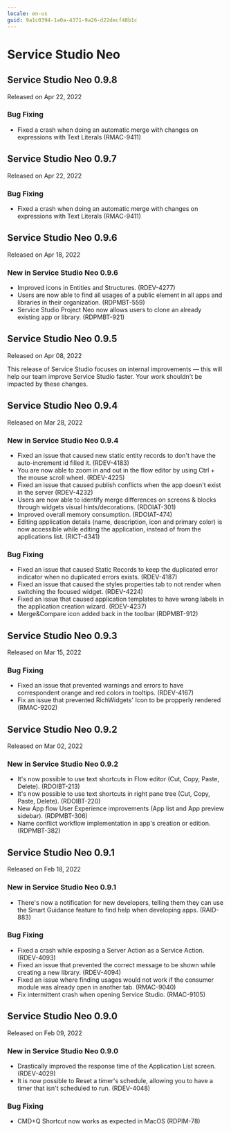```yaml
---
locale: en-us
guid: 9a1c0394-1a0a-4371-9a26-d22decf48b1c
---
```


<h1>Service Studio Neo</h1>
<h2 id="Service_Studio_Neo_0.9.8">Service Studio Neo 0.9.8</h2>
<div class="info"><p>Released on Apr 22, 2022</p></div>
<h3 id="Bug_Fixing_0">Bug Fixing</h3>
<ul>
<li>Fixed a crash when doing an automatic merge with changes on expressions with Text Literals (RMAC-9411)</li>
</ul>

<h2 id="Service_Studio_Neo_0.9.7">Service Studio Neo 0.9.7</h2>
<div class="info"><p>Released on Apr 22, 2022</p></div>
<h3 id="Bug_Fixing_1">Bug Fixing</h3>
<ul>
<li>Fixed a crash when doing an automatic merge with changes on expressions with Text Literals (RMAC-9411)</li>
</ul>

<h2 id="Service_Studio_Neo_0.9.6">Service Studio Neo 0.9.6</h2>
<div class="info"><p>Released on Apr 18, 2022</p></div>
<h3 id="New_in_Service_Studio_Neo_0.9.6">New in Service Studio Neo 0.9.6</h3>
<ul>
<li>Improved icons in Entities and Structures. (RDEV-4277)</li>
<li>Users are now able to find all usages of a public element in all apps and libraries in their organization. (RDPMBT-559)</li>
<li>Service Studio Project Neo now allows users to clone an already existing app or library. (RDPMBT-921)</li>
</ul>

<h2 id="Service_Studio_Neo_0.9.5">Service Studio Neo 0.9.5</h2>
<div class="info"><p>Released on Apr 08, 2022</p></div>
This release of Service Studio focuses on internal improvements ― this will help our team improve Service Studio faster.
Your work shouldn't be impacted by these changes.
<h2 id="Service_Studio_Neo_0.9.4">Service Studio Neo 0.9.4</h2>
<div class="info"><p>Released on Mar 28, 2022</p></div>
<h3 id="New_in_Service_Studio_Neo_0.9.4">New in Service Studio Neo 0.9.4</h3>
<ul>
<li>Fixed an issue that caused new static entity records to don't have the auto-increment id filled it. (RDEV-4183)</li>
<li>You are now able to zoom in and out in the flow editor by using Ctrl + the mouse scroll wheel. (RDEV-4225)</li>
<li>Fixed an issue that caused publish conflicts when the app doesn't exist in the server (RDEV-4232)</li>
<li>Users are now able to identify merge differences on screens &amp; blocks through widgets visual hints/decorations. (RDOIAT-301)</li>
<li>Improved overall memory consumption. (RDOIAT-474)</li>
<li>Editing application details (name, description, icon and primary color) is now accessible while editing the application, instead of from the applications list. (RICT-4341)</li>
</ul>
<h3 id="Bug_Fixing_2">Bug Fixing</h3>
<ul>
<li>Fixed an issue that caused Static Records to keep the duplicated error indicator when no duplicated errors exists. (RDEV-4187)</li>
<li>Fixed an issue that caused the styles properties tab to not render when switching the focused widget. (RDEV-4224)</li>
<li>Fixed an issue that caused application templates to have wrong labels in the application creation wizard. (RDEV-4237)</li>
<li>Merge&amp;Compare icon added back in the toolbar (RDPMBT-912)</li>
</ul>

<h2 id="Service_Studio_Neo_0.9.3">Service Studio Neo 0.9.3</h2>
<div class="info"><p>Released on Mar 15, 2022</p></div>
<h3 id="Bug_Fixing_3">Bug Fixing</h3>
<ul>
<li>Fixed an issue that prevented warnings and errors to have correspondent orange and red colors in tooltips.  (RDEV-4167)</li>
<li>Fix an issue that prevented RichWidgets' Icon to be propperly rendered (RMAC-9202)</li>
</ul>

<h2 id="Service_Studio_Neo_0.9.2">Service Studio Neo 0.9.2</h2>
<div class="info"><p>Released on Mar 02, 2022</p></div>
<h3 id="New_in_Service_Studio_Neo_0.9.2">New in Service Studio Neo 0.9.2</h3>
<ul>
<li>It's now possible to use text shortcuts in Flow editor (Cut, Copy, Paste, Delete). (RDOIBT-213)</li>
<li>It's now possible to use text shortcuts in right pane tree (Cut, Copy, Paste, Delete). (RDOIBT-220)</li>
<li>New App flow User Experience improvements (App list and App preview sidebar). (RDPMBT-306)</li>
<li>Name conflict workflow implementation in app's creation or edition. (RDPMBT-382)</li>
</ul>

<h2 id="Service_Studio_Neo_0.9.1">Service Studio Neo 0.9.1</h2>
<div class="info"><p>Released on Feb 18, 2022</p></div>
<h3 id="New_in_Service_Studio_Neo_0.9.1">New in Service Studio Neo 0.9.1</h3>
<ul>
<li>There's now a notification for new developers, telling them they can use the Smart Guidance feature to find help when developing apps. (RAID-883)</li>
</ul>
<h3 id="Bug_Fixing_4">Bug Fixing</h3>
<ul>
<li>Fixed a crash while exposing a Server Action as a Service Action. (RDEV-4093)</li>
<li>Fixed an issue that prevented the correct message to be shown while creating a new library. (RDEV-4094)</li>
<li>Fixed an issue where finding usages would not work if the consumer module was already open in another tab. (RMAC-9040)</li>
<li>Fix intermittent crash when opening Service Studio. (RMAC-9105)</li>
</ul>

<h2 id="Service_Studio_Neo_0.9.0">Service Studio Neo 0.9.0</h2>
<div class="info"><p>Released on Feb 09, 2022</p></div>
<h3 id="New_in_Service_Studio_Neo_0.9.0">New in Service Studio Neo 0.9.0</h3>
<ul>
<li>Drastically improved the response time of the Application List screen. (RDEV-4029)</li>
<li>It is now possible to Reset a timer's schedule, allowing you to have a timer that isn't scheduled to run. (RDEV-4048)</li>
</ul>
<h3 id="Bug_Fixing_5">Bug Fixing</h3>
<ul>
<li>CMD+Q Shortcut now works as expected in MacOS (RDPIM-78)</li>
</ul>


